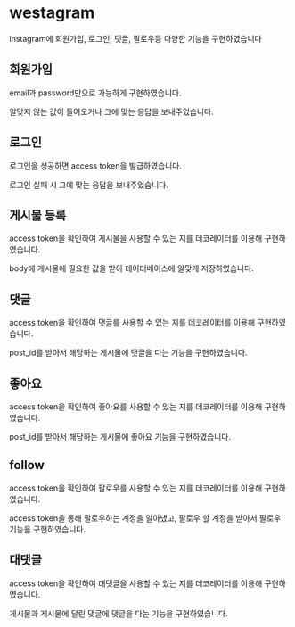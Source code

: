# westagram
instagram에 회원가입, 로그인, 댓글, 팔로우등 다양한 기능을 구현하였습니다

<h2>회원가입</h2> 

email과 password만으로 가능하게 구현하였습니다.

알맞지 않는 값이 들어오거나 그에 맞는 응답을 보내주었습니다.


<h2>로그인</h2>

로그인을 성공하면 access token을 발급하였습니다.

로그인 실패 시 그에 맞는 응답을 보내주었습니다.

<h2>게시물 등록</h2>

access token을 확인하여 게시물을 사용할 수 있는 지를 데코레이터를 이용해 구현하였습니다.

body에 게시물에 필요한 값을 받아 데이터베이스에 알맞게 저장하였습니다.

<h2>댓글</h2>

access token을 확인하여 댓글를 사용할 수 있는 지를 데코레이터를 이용해 구현하였습니다.

post_id를 받아서 해당하는 게시물에 댓글을 다는 기능을 구현하였습니다.

<h2>좋아요</h2>
access token을 확인하여 좋아요를 사용할 수 있는 지를 데코레이터를 이용해 구현하였습니다.

post_id를 받아서 해당하는 게시물에 좋아요 기능을 구현하였습니다.

<h2>follow</h2>
access token을 확인하여 팔로우를 사용할 수 있는 지를 데코레이터를 이용해 구현하였습니다.

access token을 통해 팔로우하는 계정을 알아냈고,  팔로우 할 계정을 받아서 팔로우 기능을 구현하였습니다.

<h2>대댓글</h2>
access token을 확인하여 대댓글을 사용할 수 있는 지를 데코레이터를 이용해 구현하였습니다.

게시물과 게시물에 달린 댓글에 댓글을 다는 기능을 구현하였습니다.
